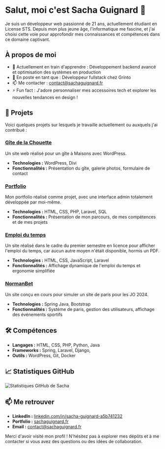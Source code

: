 # Salut, moi c'est Sacha Guignard 👋

Je suis un développeur web passionné de 21 ans, actuellement étudiant en License STS. Depuis mon plus jeune âge, l'informatique me fascine, et j'ai choisi cette voie pour approfondir mes connaissances et compétences dans ce domaine captivant.

## À propos de moi

- 🌱 Actuellement en train d'apprendre : Développement backend avancé et optimisation des systèmes en production  
- 💼 En poste en tant que : Développeur fullstack chez Grinto  
- 📫 Me contacter : contact@sachaguignard.fr  
- ⚡ Fun fact : J'adore personnaliser mes accessoires tech et explorer les nouvelles tendances en design !

## 🚀 Projets

Voici quelques projets sur lesquels je travaille actuellement ou auxquels j'ai contribué :

### [Gîte de la Chouette](https://sachaguignard.fr)
Un site web réalisé pour un gîte à Maisons avec WordPress.  
- **Technologies :** WordPress, Divi  
- **Fonctionnalités :** Présentation du gîte, galerie photos, formulaire de contact  

### [Portfolio](https://sachaguignard.fr)
Mon portfolio réalisé comme projet, avec une interface admin totalement développée par moi-même.  
- **Technologies :** HTML, CSS, PHP, Laravel, SQL  
- **Fonctionnalités :** Présentation de mon parcours, de mes compétences et de mes projets  

### [Emploi du temps](https://sts-dev.fr)
Un site réalisé dans le cadre du premier semestre en licence pour afficher l'emploi du temps, car aucun autre moyen n'était disponible, hormis un PDF.  
- **Technologies :** HTML, CSS, JavaScript, Laravel  
- **Fonctionnalités :** Affichage dynamique de l'emploi du temps et ergonomie simplifiée  

### [NormanBet](https://sachaguignard.fr)
Un site conçu en cours pour simuler un site de paris pour les JO 2024.  
- **Technologies :** Spring Java, Bootstrap  
- **Fonctionnalités :** Système de paris, gestion des utilisateurs, affichage des événements sportifs  

## 🛠️ Compétences

- **Langages :** HTML, CSS, PHP, Python, Java
- **Frameworks :** Spring, Laravel, Django,
- **Outils :** WordPress, Git, Docker  

## 📈 Statistiques GitHub

![Statistiques GitHub de Sacha](https://www.sachaguignard.fr/github)

## 📫 Me retrouver

- **LinkedIn :** [linkedin.com/in/sacha-guignard-a5b741232](www.linkedin.com/in/sacha-guignard-a5b741232)  
- **Portfolio :** [sachaguignard.fr](https://sachaguignard.fr)  
- **Email :** contact@sachaguignard.fr  

Merci d'avoir visité mon profil ! N'hésitez pas à explorer mes dépôts et à me contacter si vous avez des questions ou des idées de collaboration.
